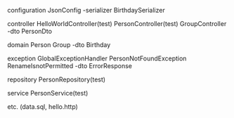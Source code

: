 configuration
  JsonConfig
  -serializer
    BirthdaySerializer

controller
  HelloWorldController(test)
  PersonController(test)
  GroupController
  -dto
    PersonDto
    
domain
  Person
  Group
  -dto
    Birthday
    
exception
  GlobalExceptionHandler
  PersonNotFoundException
  RenameIsnotPermitted
  -dto
    ErrorResponse
   
repository
  PersonRepository(test)
  
service
  PersonService(test)
  
etc. (data.sql, hello.http)
